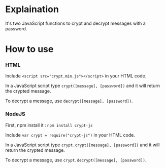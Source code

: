 # Explaination

It's two JavaScript functions to crypt and decrypt messages with a password.

# How to use

### HTML

Include ```<script src="crypt.min.js"></script>``` in your HTML code. 

In a JavaScript script type ```crypt([message], [password])``` and it will return the crypted message.

To decrypt a message, use ```decrypt([message], [password])```.

### NodeJS

First, npm install it : ```npm install crypt-js```

Include ```var crypt = require("crypt-js")``` in your HTML code.

In a JavaScript script type ```crypt.crypt([message], [password])``` and it will return the crypted message.

To decrypt a message, use ```crypt.decrypt([message], [password])```.
